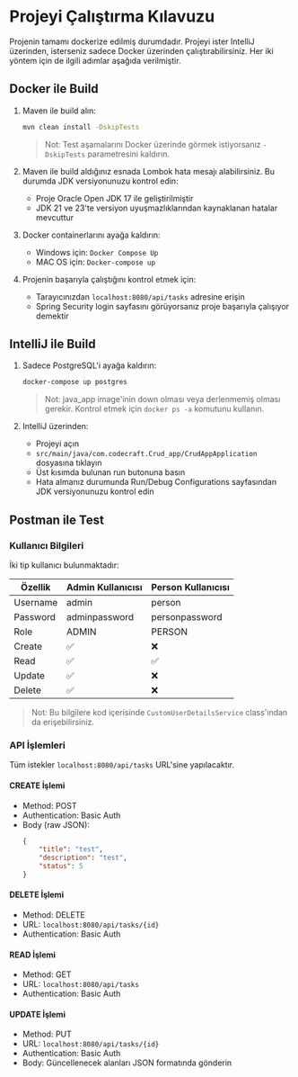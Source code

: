 # Projeyi Çalıştırma Kılavuzu

Projenin tamamı dockerize edilmiş durumdadır. Projeyi ister IntelliJ üzerinden, isterseniz sadece Docker üzerinden çalıştırabilirsiniz. Her iki yöntem için de ilgili adımlar aşağıda verilmiştir.

## Docker ile Build

1. Maven ile build alın:
   ```bash
   mvn clean install -DskipTests
   ```
   > Not: Test aşamalarını Docker üzerinde görmek istiyorsanız `-DskipTests` parametresini kaldırın.

2. Maven ile build aldığınız esnada Lombok hata mesajı alabilirsiniz. Bu durumda JDK versiyonunuzu kontrol edin:
   - Proje Oracle Open JDK 17 ile geliştirilmiştir
   - JDK 21 ve 23'te versiyon uyuşmazlıklarından kaynaklanan hatalar mevcuttur

3. Docker containerlarını ayağa kaldırın:
   - Windows için: `Docker Compose Up`
   - MAC OS için: `Docker-compose up`

4. Projenin başarıyla çalıştığını kontrol etmek için:
   - Tarayıcınızdan `localhost:8080/api/tasks` adresine erişin
   - Spring Security login sayfasını görüyorsanız proje başarıyla çalışıyor demektir

## IntelliJ ile Build

1. Sadece PostgreSQL'i ayağa kaldırın:
   ```bash
   docker-compose up postgres
   ```
   > Not: java_app image'inin down olması veya derlenmemiş olması gerekir. Kontrol etmek için `docker ps -a` komutunu kullanın.

2. IntelliJ üzerinden:
   - Projeyi açın
   - `src/main/java/com.codecraft.Crud_app/CrudAppApplication` dosyasına tıklayın
   - Üst kısımda bulunan run butonuna basın
   - Hata almanız durumunda Run/Debug Configurations sayfasından JDK versiyonunuzu kontrol edin

## Postman ile Test

### Kullanıcı Bilgileri

İki tip kullanıcı bulunmaktadır:

| Özellik  | Admin Kullanıcısı | Person Kullanıcısı |
|----------|------------------|-------------------|
| Username | admin            | person            |
| Password | adminpassword    | personpassword    |
| Role     | ADMIN            | PERSON            |
| Create   | ✅               | ❌                |
| Read     | ✅               | ✅                |
| Update   | ✅               | ❌                |
| Delete   | ✅               | ❌                |

> Not: Bu bilgilere kod içerisinde `CustomUserDetailsService` class'ından da erişebilirsiniz.

### API İşlemleri

Tüm istekler `localhost:8080/api/tasks` URL'sine yapılacaktır.

#### CREATE İşlemi
- Method: POST
- Authentication: Basic Auth
- Body (raw JSON):
  ```json
  {
      "title": "test",
      "description": "test",
      "status": 5
  }
  ```

#### DELETE İşlemi
- Method: DELETE
- URL: `localhost:8080/api/tasks/{id}`
- Authentication: Basic Auth

#### READ İşlemi
- Method: GET
- URL: `localhost:8080/api/tasks`
- Authentication: Basic Auth

#### UPDATE İşlemi
- Method: PUT
- URL: `localhost:8080/api/tasks/{id}`
- Authentication: Basic Auth
- Body: Güncellenecek alanları JSON formatında gönderin
